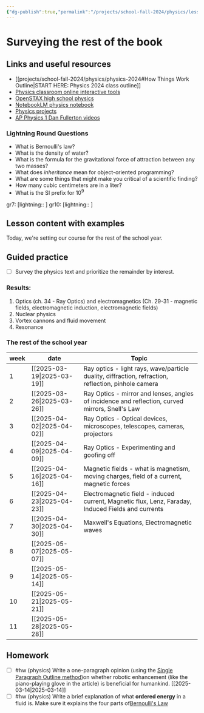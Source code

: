 ```yaml
---
{"dg-publish":true,"permalink":"/projects/school-fall-2024/physics/lessons/surveying-the-rest-of-the-book/"}
---
```



#  Surveying the rest of the book

## Links and useful resources 

- [[projects/school-fall-2024/physics/physics-2024#How Things Work Outline\|START HERE: Physics 2024 class outline]]
- [Physics classroom online interactive tools](https://www.physicsclassroom.com/Lesson-Plans/Algebra-Based-Physics)
- [OpenSTAX high school physics](https://openstax.org/books/physics/pages/1-introduction)
- [NotebookLM physics notebook](https://notebooklm.google.com/notebook/94fe29f5-cebb-4621-9e03-d20110b7a978)
- [Physics projects](https://www.sciencebuddies.org/science-fair-projects/science-projects/physics/high-school)
- [AP Physics 1 Dan Fullerton videos](https://www.youtube.com/playlist?list=PLd2HWlWc-MsysWuL9ksneEM8cl5bk3bHH)

### Lightning Round Questions

- What is Bernoulli's law? 
- What is the density of water? 
- What is the formula for the gravitational force of attraction between any two masses? 
- What does *inheritance* mean for object-oriented programming? 
- What are some things that might make you critical of a scientific finding? 
- How many cubic centimeters are in a liter? 
- What is the SI prefix for $10^9$  

gr7: [lightning:: ]
gr10: [lightning:: ]

## Lesson content with examples

Today, we're setting our course for the rest of the school year.

## Guided practice

- [ ] Survey the physics text and prioritize the remainder by interest.  

### Results:

1. Optics (ch. 34 - Ray Optics) and electromagnetics (Ch. 29-31 - magnetic fields, electromagnetic induction, electromagnetic fields)
2. Nuclear physics
3. Vortex cannons and fluid movement
4. Resonance

### The rest of the school year

| week | date           | Topic                                                                                               |
| ---- | -------------- | --------------------------------------------------------------------------------------------------- |
| 1    | [[2025-03-19\|2025-03-19]] | Ray optics - light rays, wave/particle duality, diffraction, refraction, reflection, pinhole camera |
| 2    | [[2025-03-26\|2025-03-26]] | Ray Optics - mirror and lenses, angles of incidence and reflection, curved mirrors, Snell's Law     |
| 3    | [[2025-04-02\|2025-04-02]] | Ray Optics - Optical devices, microscopes, telescopes, cameras, projectors                          |
| 4    | [[2025-04-09\|2025-04-09]] | Ray Optics - Experimenting and goofing off |
| 5    | [[2025-04-16\|2025-04-16]] | Magnetic fields - what is magnetism, moving charges, field of a current, magnetic forces           |
| 6    | [[2025-04-23\|2025-04-23]] | Electromagnetic field - induced current, Magnetic flux, Lenz, Faraday, Induced Fields and currents |
| 7    | [[2025-04-30\|2025-04-30]] | Maxwell's Equations, Electromagnetic waves                                                                                                                                                            |
| 8    | [[2025-05-07\|2025-05-07]] |                                                                                                     |
| 9    | [[2025-05-14\|2025-05-14]] |                                                                                                     |
| 10   | [[2025-05-21\|2025-05-21]] |                                                                                                     |
| 11   | [[2025-05-28\|2025-05-28]] |                                                                                                     |


## Homework


- [ ] #hw (physics) Write a one-paragraph opinion (using the [Single Paragraph Outline method](https://school.ginosterous.com/projects/school-fall-2024/language/lessons/outlining))on whether robotic enhancement (like the piano-playing glove in the article) is beneficial for humankind. [[2025-03-14\|2025-03-14]]
- [ ] #hw (physics) Write a brief explanation of what **ordered energy** in a fluid is. Make sure it explains the four parts of[Bernoulli's Law](https://school.ginosterous.com/projects/school-fall-2024/physics/lessons/buoyancy-and-archimedes) 